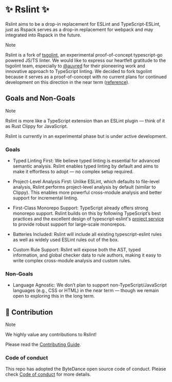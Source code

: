 # ✨ Rslint ✨

Rslint aims to be a drop-in replacement for ESLint and TypeScript-ESLint, just as Rspack serves as a drop-in replacement for webpack and may integrated into Rspack in the future.

> [!NOTE]
> Rslint is a fork of [tsgolint](https://github.com/typescript-eslint/tsgolint), an experimental proof-of-concept typescript-go powered JS/TS linter. We would like to express our heartfelt gratitude to the tsgolint team, especially to [@auvred](https://github.com/auvred) for their pioneering work and innovative approach to TypeScript linting. We decided to fork tsgolint because it serves as a proof-of-concept with no current plans for continued development on this direction in the near term ([reference](https://x.com/bradzacher/status/1943475629376282998)).

## Goals and Non-Goals

> [!NOTE]
> Rslint is more like a TypeScript extension than an ESLint plugin — think of it as Rust Clippy for JavaScript.
>
> Rslint is currently in an experimental phase but is under active development.

### Goals

- Typed Linting First: We believe typed linting is essential for advanced semantic analysis. Rslint enables typed linting by default and aims to make it effortless to adopt — no complex setup required.
- Project-Level Analysis First: Unlike ESLint, which defaults to file-level analysis, Rslint performs project-level analysis by default (similar to Clippy). This enables more powerful cross-module analysis and better support for incremental linting.
- First-Class Monorepo Support: TypeScript already offers strong monorepo support. Rslint builds on this by following TypeScript’s best practices and the excellent design of typescript-eslint's [project service](https://typescript-eslint.io/blog/project-service) to provide robust support for large-scale monorepos.

- Batteries Included: Rslint will include all existing typescript-eslint rules as well as widely used ESLint rules out of the box.

- Custom Rule Support: Rslint will expose both the AST, typed information, and global checker data to rule authors, making it easy to write complex cross-module analysis and custom rules.

### Non-Goals

- Language Agnostic: We don’t plan to support non-TypeScript/JavaScript languages (e.g., CSS or HTML) in the near term — though we remain open to exploring this in the long term.

## 🤝 Contribution

> [!NOTE]
> We highly value any contributions to Rslint!

Please read the [Contributing Guide](https://github.com/web-infra-dev/rslint/blob/main/CONTRIBUTING.md).

### Code of conduct

This repo has adopted the ByteDance open source code of conduct. Please check [Code of conduct](./CODE_OF_CONDUCT.md) for more details.
